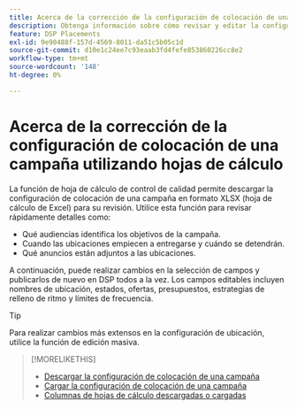 ```yaml
---
title: Acerca de la corrección de la configuración de colocación de una campaña utilizando hojas de cálculo
description: Obtenga información sobre cómo revisar y editar la configuración de colocación de claves para una campaña mediante hojas de cálculo de control de calidad de Excel.
feature: DSP Placements
exl-id: 9e90488f-157d-4569-8011-da51c5b05c1d
source-git-commit: d10e1c24ee7c93eaab3fd4fefe853860226cc8e2
workflow-type: tm+mt
source-wordcount: '148'
ht-degree: 0%

---
```


# Acerca de la corrección de la configuración de colocación de una campaña utilizando hojas de cálculo

La función de hoja de cálculo de control de calidad permite descargar la configuración de colocación de una campaña en formato XLSX (hoja de cálculo de Excel) para su revisión. Utilice esta función para revisar rápidamente detalles como:

* Qué audiencias identifica los objetivos de la campaña.
* Cuando las ubicaciones empiecen a entregarse y cuándo se detendrán.
* Qué anuncios están adjuntos a las ubicaciones.

A continuación, puede realizar cambios en la selección de campos y publicarlos de nuevo en DSP todos a la vez. Los campos editables incluyen nombres de ubicación, estados, ofertas, presupuestos, estrategias de relleno de ritmo y límites de frecuencia.

>[!TIP]
>
>Para realizar cambios más extensos en la configuración de ubicación, utilice la función de edición masiva.<!-- add link once we have help on it -->

>[!MORELIKETHIS]
>
>* [Descargar la configuración de colocación de una campaña](qa-sheet-download.md)
>* [Cargar la configuración de colocación de una campaña](qa-sheet-upload.md)
>* [Columnas de hojas de cálculo descargadas o cargadas](qa-sheet-columns.md)

